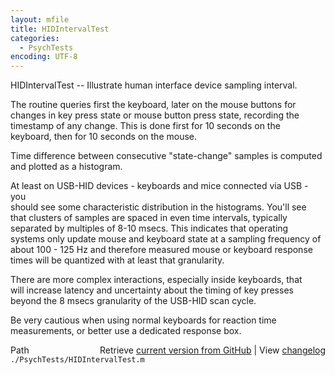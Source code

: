 ```yaml
---
layout: mfile
title: HIDIntervalTest
categories:
  - PsychTests
encoding: UTF-8
---
```


HIDIntervalTest -- Illustrate human interface device sampling interval.  

The routine queries first the keyboard, later on the mouse buttons for  
changes in key press state or mouse button press state, recording the  
timestamp of any change. This is done first for 10 seconds on the  
keyboard, then for 10 seconds on the mouse.  

Time difference between consecutive "state-change" samples is computed  
and plotted as a histogram.  

At least on USB-HID devices - keyboards and mice connected via USB - you  
should see some characteristic distribution in the histograms. You'll see  
that clusters of samples are spaced in even time intervals, typically  
separated by multiples of 8-10 msecs. This indicates that operating  
systems only update mouse and keyboard state at a sampling frequency of  
about 100 - 125 Hz and therefore measured mouse or keyboard response  
times will be quantized with at least that granularity.  

There are more complex interactions, especially inside keyboards, that  
will increase latency and uncertainty about the timing of key presses  
beyond the 8 msecs granularity of the USB-HID scan cycle.  

Be very cautious when using normal keyboards for reaction time  
measurements, or better use a dedicated response box.  


<div class="code_header" style="text-align:right;">
  <span style="float:left;">Path&nbsp;&nbsp;</span> <span class="counter">Retrieve <a href=
  "https://raw.github.com/Psychtoolbox-3/Psychtoolbox-3/beta/./PsychTests/HIDIntervalTest.m">current version from GitHub</a> | View <a href=
  "https://github.com/Psychtoolbox-3/Psychtoolbox-3/commits/beta/./PsychTests/HIDIntervalTest.m">changelog</a></span>
</div>
<div class="code">
  <code>./PsychTests/HIDIntervalTest.m</code>
</div>
